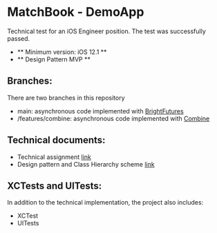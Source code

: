 # MatchBook - DemoApp
Technical test for an iOS Engineer position.
The test was successfully passed.

- ** Minimum version: iOS 12.1 **
- ** Design Pattern MVP **

## Branches:
There are two branches in this repository
- main: asynchronous code implemented with [BrightFutures](https://github.com/Thomvis/BrightFutures)
- /features/combine: asynchronous code implemented with [Combine](https://developer.apple.com/documentation/combine)



## Technical documents:
- Technical assignment [link](iOS_Engineer_recruitment-tech_assignment.pdf)
- Design pattern and Class Hierarchy scheme [link](Pattern&ClassHierarchy.pptx)


## XCTests and UITests:
In addition to the technical implementation, the project also includes:
- XCTest
- UITests